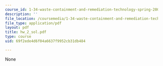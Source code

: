 ```yaml
---
course_id: 1-34-waste-containment-and-remediation-technology-spring-2004
description: ''
file_location: /coursemedia/1-34-waste-containment-and-remediation-technology-spring-2004/69f2ede4d6f04a6637f9952cb31db484_hw_2_sol.pdf
file_type: application/pdf
layout: pdf
title: hw_2_sol.pdf
type: course
uid: 69f2ede4d6f04a6637f9952cb31db484

---
```

None